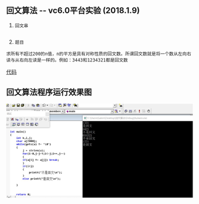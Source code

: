 ## 回文算法 -- vc6.0平台实验 (2018.1.9)
1. `回文串`
``` 所谓回文串，简单来说就是正着读和反着读都是一样的字符串，比如abba，noon等等，一个字符串的最长回文子串即为这个字符串的子串中，是回文串的最长的那个
```
2. `题目`
```
求所有不超过200的n值，n的平方是具有对称性质的回文数。所谓回文数就是将一个数从左向右读与从右向左读是一样的。例如：3443和1234321都是回文数 
```
[代码](https://github.com/GalenDeng/C/blob/master/%E5%9B%9E%E6%96%87%E7%AE%97%E6%B3%95/huiwen.c)
## 回文算法程序运行效果图
![回文算法程序运行效果图](https://github.com/GalenDeng/C/blob/master/%E5%9B%9E%E6%96%87%E7%AE%97%E6%B3%95/%E5%9B%9E%E6%96%87%E7%AE%97%E6%B3%95%E7%A8%8B%E5%BA%8F%E8%BF%90%E8%A1%8C%E6%95%88%E6%9E%9C%E5%9B%BE.JPG)